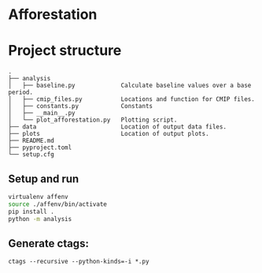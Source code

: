 # Afforestation

# Project structure
```
.
├── analysis
│   ├── baseline.py             Calculate baseline values over a base period.
│   ├── cmip_files.py           Locations and function for CMIP files.
│   ├── constants.py            Constants
│   ├── __main__.py
│   └── plot_afforestation.py   Plotting script.
├── data                        Location of output data files.
├── plots                       Location of output plots.
├── README.md
├── pyproject.toml
└── setup.cfg
```

## Setup and run
```bash
virtualenv affenv
source ./affenv/bin/activate
pip install .
python -m analysis
```

## Generate ctags:
    ctags --recursive --python-kinds=-i *.py
